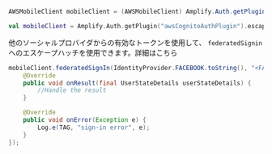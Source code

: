 <amplify-block-switcher> <amplify-block name="Java">

```java
AWSMobileClient mobileClient = (AWSMobileClient) Amplify.Auth.getPlugin("awsCognitoAuthPlugin").getEscapeHatch();
```

 </amplify-block> <amplify-block name="Kotlin">

 ```kotlin
val mobileClient = Amplify.Auth.getPlugin("awsCognitoAuthPlugin").escapeHatch as AWSMibleClient?
```

 </amplify-block> </amplify-block-switcher>

他のソーシャルプロバイダからの有効なトークンを使用して、 `federatedSignin` へのエスケープハッチを使用できます。詳細はこちら [](https://docs.amplify.aws/sdk/auth/federated-identities/q/platform/android)

```java
mobileClient.federatedSignIn(IdentityProvider.FACEBOOK.toString(), "<FACEBOOK_TOKEN_HERE>", new Callback<UserStateDetails>() {
    @Override
    public void onResult(final UserStateDetails userStateDetails) {
        //Handle the result
    }

    @Override
    public void onError(Exception e) {
        Log.e(TAG, "sign-in error", e);
    }
});
```